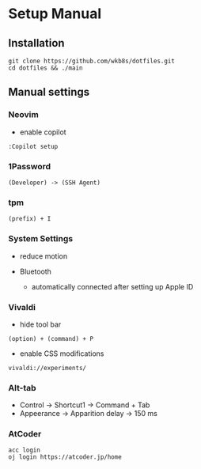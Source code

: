 # Setup Manual

## Installation
```
git clone https://github.com/wkb8s/dotfiles.git
cd dotfiles && ./main
```
## Manual settings
### Neovim
- enable copilot
```
:Copilot setup
```

### 1Password
```
(Developer) -> (SSH Agent)
```

### tpm
```
(prefix) + I
```

### System Settings
- reduce motion

- Bluetooth
    - automatically connected after setting up Apple ID

### Vivaldi
- hide tool bar
```
(option) + (command) + P
```

- enable CSS modifications
```
vivaldi://experiments/
```

### Alt-tab
- Control -> Shortcut1 -> Command + Tab
- Appeerance -> Apparition delay -> 150 ms

### AtCoder
```
acc login
oj login https://atcoder.jp/home
```

